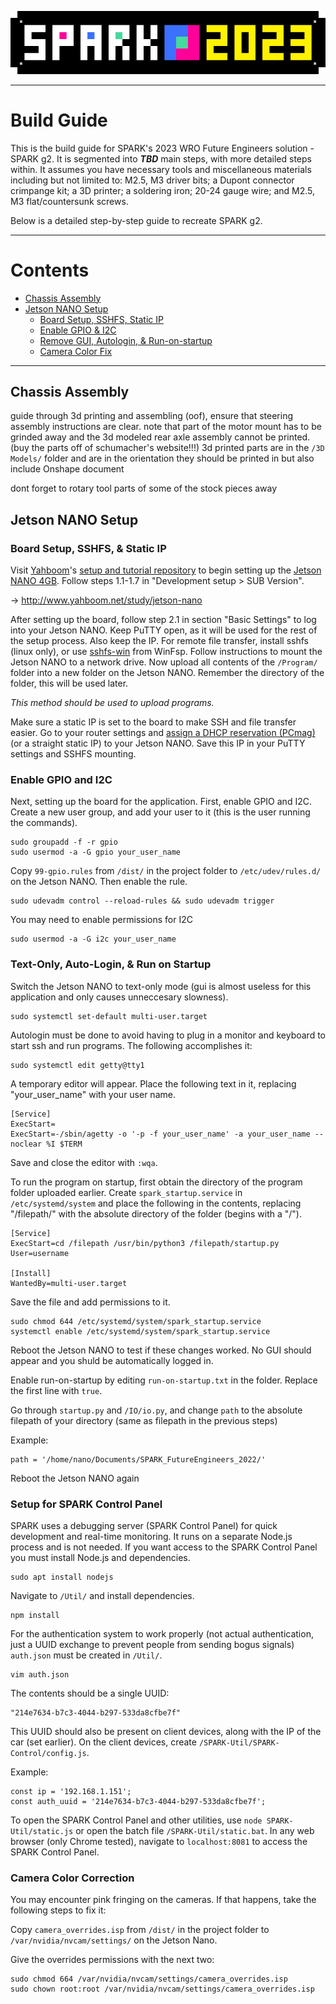 <div align=center>

![banner](./img/banner.png)

</div>

***

# **Build Guide**

This is the build guide for SPARK's 2023 WRO Future Engineers solution - SPARK g2. It is segmented into ***TBD*** main steps, with more detailed steps within. It assumes you have necessary tools and miscellaneous materials including but not limited to: M2.5, M3 driver bits; a Dupont connector crimpange kit; a 3D printer; a soldering iron; 20-24 gauge wire; and M2.5, M3 flat/countersunk screws.

Below is a detailed step-by-step guide to recreate SPARK g2.

***

# Contents

* [Chassis Assembly](#chassis-assembly)
* [Jetson NANO Setup](#jetson-nano-setup)
    * [Board Setup, SSHFS, Static IP](#board-setup-sshfs--static-ip)
    * [Enable GPIO & I2C](#enable-gpio-and-i2c)
    * [Remove GUI, Autologin, & Run-on-startup](#text-only-auto-login--run-on-startup)
    * [Camera Color Fix](#camera-color-correction)

***

## Chassis Assembly

guide through 3d printing and assembling (oof), ensure that steering assembly instructions are clear. note that part of the motor mount has to be grinded away and the 3d modeled rear axle assembly cannot be printed. (buy the parts off of schumacher's website!!!) 3d printed parts are in the `/3D Models/` folder and are in the orientation they should be printed in but also include Onshape document

dont forget to rotary tool parts of some of the stock pieces away

## Jetson NANO Setup

### Board Setup, SSHFS, & Static IP

Visit [Yahboom](http://www.yahboom.net/)'s [setup and tutorial repository](http://www.yahboom.net/study/jetson-nano) to begin setting up the [Jetson NANO 4GB](https://category.yahboom.net/collections/jetson/products/jetson-nano-sub). Follow steps 1.1-1.7 in "Development setup > SUB Version".

-> http://www.yahboom.net/study/jetson-nano

After setting up the board, follow step 2.1 in section "Basic Settings" to log into your Jetson NANO. Keep PuTTY open, as it will be used for the rest of the setup process. Also keep the IP. For remote file transfer, install sshfs (linux only), or use [sshfs-win](https://github.com/winfsp/sshfs-win) from WinFsp. Follow instructions to mount the Jetson NANO to a network drive. Now upload all contents of the `/Program/` folder into a new folder on the Jetson NANO. Remember the directory of the folder, this will be used later.

*This method should be used to upload programs.*

<!-- screenshots of setup for mapping network drive (\\sshfs\nano@192.168.1.151\) -->

<!-- sshfs.r mounts to root -->

Make sure a static IP is set to the board to make SSH and file transfer easier. Go to your router settings and [assign a DHCP reservation (PCmag)](https://www.pcmag.com/how-to/how-to-set-up-a-static-ip-address) (or a straight static IP) to your Jetson NANO. Save this IP in your PuTTY settings and SSHFS mounting.

<!-- Install `websockets` package with pip. add rest of stuff! -->

### Enable GPIO and I2C

Next, setting up the board for the application. First, enable GPIO and I2C. Create a new user group, and add your user to it (this is the user running the commands).

```
sudo groupadd -f -r gpio
sudo usermod -a -G gpio your_user_name
```

Copy `99-gpio.rules` from `/dist/` in the project folder to `/etc/udev/rules.d/` on the Jetson NANO. Then enable the rule.

```
sudo udevadm control --reload-rules && sudo udevadm trigger
```

<!-- Now enable PWM. Run the options file for jetson-GPIO.

```
sudo /opt/nvidia/jetson-io/jetson-io.py
```

Go down to "Configure 40-pin expansion header" and enter that submenu. Find `pwm0` and `pwm`, and enable them by selecting them and pressing "Enter". Now exit the tool. GPIO and PWM have been enabled. -->

You may need to enable permissions for I2C

```
sudo usermod -a -G i2c your_user_name
```

### Text-Only, Auto-Login, & Run on Startup

Switch the Jetson NANO to text-only mode (gui is almost useless for this application and only causes unneccesary slowness).

```
sudo systemctl set-default multi-user.target
```

Autologin must be done to avoid having to plug in a monitor and keyboard to start ssh and run programs. The following accomplishes it:

```
sudo systemctl edit getty@tty1
```

A temporary editor will appear. Place the following text in it, replacing "your_user_name" with your user name.

```
[Service]
ExecStart=
ExecStart=-/sbin/agetty -o '-p -f your_user_name' -a your_user_name --noclear %I $TERM
```

Save and close the editor with `:wqa`.

To run the program on startup, first obtain the directory of the program folder uploaded earlier. Create `spark_startup.service` in `/etc/systemd/system` and place the following in the contents, replacing "/filepath/" with the absolute directory of the folder (begins with a "/").

```
[Service]
ExecStart=cd /filepath /usr/bin/python3 /filepath/startup.py
User=username

[Install]
WantedBy=multi-user.target
```

Save the file and add permissions to it.

```
sudo chmod 644 /etc/systemd/system/spark_startup.service
systemctl enable /etc/systemd/system/spark_startup.service
```

Reboot the Jetson NANO to test if these changes worked. No GUI should appear and you shuld be automatically logged in.

Enable run-on-startup by editing `run-on-startup.txt` in the folder. Replace the first line with `true`.

Go through `startup.py` and `/IO/io.py`, and change `path` to the absolute filepath of your directory (same as filepath in the previous steps)

Example:

```
path = '/home/nano/Documents/SPARK_FutureEngineers_2022/'
```

Reboot the Jetson NANO again

### Setup for SPARK Control Panel

SPARK uses a debugging server (SPARK Control Panel) for quick development and real-time monitoring. It runs on a separate Node.js process and is not needed. If you want access to the SPARK Control Panel you must install Node.js and dependencies.

```
sudo apt install nodejs
```

Navigate to `/Util/` and install dependencies.

```
npm install
```

For the authentication system to work properly (not actual authentication, just a UUID exchange to prevent people from sending bogus signals) `auth.json` must be created in `/Util/`.

```
vim auth.json
```

The contents should be a single UUID:

```
"214e7634-b7c3-4044-b297-533da8cfbe7f"
```

This UUID should also be present on client devices, along with the IP of the car (set earlier). On the client devices, create `/SPARK-Util/SPARK-Control/config.js`.

Example:

```
const ip = '192.168.1.151';
const auth_uuid = '214e7634-b7c3-4044-b297-533da8cfbe7f';
```

To open the SPARK Control Panel and other utilities, use `node SPARK-Util/static.js` or open the batch file `/SPARK-Util/static.bat`. In any web browser (only Chrome tested), navigate to `localhost:8081` to access the SPARK Control Panel.

### Camera Color Correction

You may encounter pink fringing on the cameras. If that happens, take the following steps to fix it:

Copy `camera_overrides.isp` from `/dist/` in the project folder to `/var/nvidia/nvcam/settings/` on the Jetson Nano.

Give the overrides permissions with the next two:

```
sudo chmod 664 /var/nvidia/nvcam/settings/camera_overrides.isp
sudo chown root:root /var/nvidia/nvcam/settings/camera_overrides.isp
```